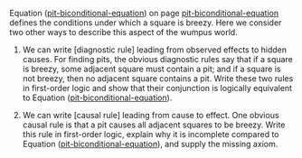 

Equation (<a href="#">pit-biconditional-equation</a>) on
page <a href="#">pit-biconditional-equation</a> defines the conditions under which a square is
breezy. Here we consider two other ways to describe this aspect of the
wumpus world.<br>

1.  We can write [diagnostic rule] leading from observed effects to hidden causes. For
    finding pits, the obvious diagnostic rules say that if a square is
    breezy, some adjacent square must contain a pit; and if a square is
    not breezy, then no adjacent square contains a pit. Write these two
    rules in first-order logic and show that their conjunction is
    logically equivalent to
    Equation (<a href="#">pit-biconditional-equation</a>).<br>

2.  We can write [causal rule] leading from cause to effect. One obvious causal rule
    is that a pit causes all adjacent squares to be breezy. Write this
    rule in first-order logic, explain why it is incomplete compared to
    Equation (<a href="#">pit-biconditional-equation</a>), and supply
    the missing axiom.<br>

